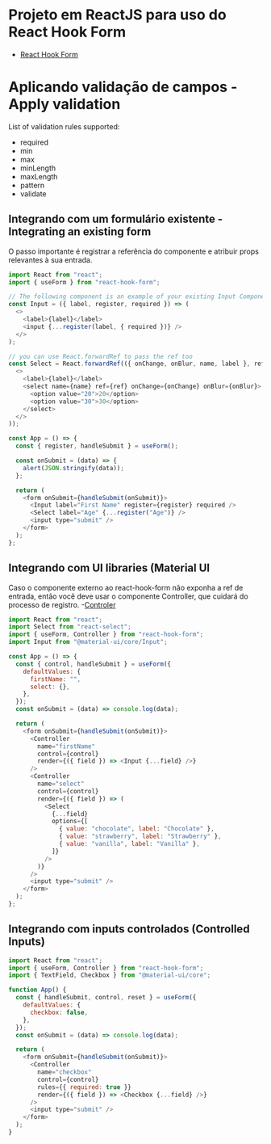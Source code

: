# Projeto em ReactJS para uso do React Hook Form

<!--ts-->

- [React Hook Form](#https://react-hook-form.com/)
<!--te-->

# Aplicando validação de campos - Apply validation

List of validation rules supported:

- required
- min
- max
- minLength
- maxLength
- pattern
- validate

## Integrando com um formulário existente - Integrating an existing form

O passo importante é registrar a referência do componente e atribuir props relevantes à sua entrada.

```javascript
import React from "react";
import { useForm } from "react-hook-form";

// The following component is an example of your existing Input Component
const Input = ({ label, register, required }) => (
  <>
    <label>{label}</label>
    <input {...register(label, { required })} />
  </>
);

// you can use React.forwardRef to pass the ref too
const Select = React.forwardRef(({ onChange, onBlur, name, label }, ref) => (
  <>
    <label>{label}</label>
    <select name={name} ref={ref} onChange={onChange} onBlur={onBlur}>
      <option value="20">20</option>
      <option value="30">30</option>
    </select>
  </>
));

const App = () => {
  const { register, handleSubmit } = useForm();

  const onSubmit = (data) => {
    alert(JSON.stringify(data));
  };

  return (
    <form onSubmit={handleSubmit(onSubmit)}>
      <Input label="First Name" register={register} required />
      <Select label="Age" {...register("Age")} />
      <input type="submit" />
    </form>
  );
};
```

## Integrando com UI libraries (Material UI

Caso o componente externo ao react-hook-form não exponha a ref de entrada, então você deve usar o componente Controller, que cuidará do processo de registro. -[Controler](#https://react-hook-form.com/api/usecontroller/controller)

```javascript
import React from "react";
import Select from "react-select";
import { useForm, Controller } from "react-hook-form";
import Input from "@material-ui/core/Input";

const App = () => {
  const { control, handleSubmit } = useForm({
    defaultValues: {
      firstName: "",
      select: {},
    },
  });
  const onSubmit = (data) => console.log(data);

  return (
    <form onSubmit={handleSubmit(onSubmit)}>
      <Controller
        name="firstName"
        control={control}
        render={({ field }) => <Input {...field} />}
      />
      <Controller
        name="select"
        control={control}
        render={({ field }) => (
          <Select
            {...field}
            options={[
              { value: "chocolate", label: "Chocolate" },
              { value: "strawberry", label: "Strawberry" },
              { value: "vanilla", label: "Vanilla" },
            ]}
          />
        )}
      />
      <input type="submit" />
    </form>
  );
};
```

## Integrando com inputs controlados (Controlled Inputs)

```javascript
import React from "react";
import { useForm, Controller } from "react-hook-form";
import { TextField, Checkbox } from "@material-ui/core";

function App() {
  const { handleSubmit, control, reset } = useForm({
    defaultValues: {
      checkbox: false,
    },
  });
  const onSubmit = (data) => console.log(data);

  return (
    <form onSubmit={handleSubmit(onSubmit)}>
      <Controller
        name="checkbox"
        control={control}
        rules={{ required: true }}
        render={({ field }) => <Checkbox {...field} />}
      />
      <input type="submit" />
    </form>
  );
}
```
